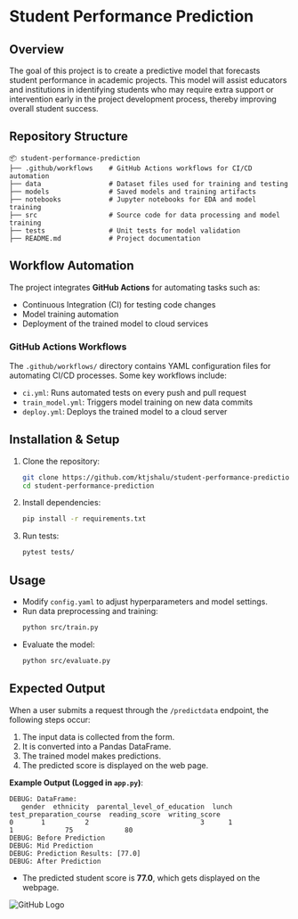 # Student Performance Prediction

## Overview

The goal of this project is to create a predictive model that forecasts student performance in academic projects. This model will assist educators and institutions in identifying students who may require extra support or intervention early in the project development process, thereby improving overall student success.

## Repository Structure

```
📦 student-performance-prediction
├── .github/workflows    # GitHub Actions workflows for CI/CD automation
├── data                 # Dataset files used for training and testing
├── models               # Saved models and training artifacts
├── notebooks            # Jupyter notebooks for EDA and model training
├── src                  # Source code for data processing and model training
├── tests                # Unit tests for model validation
├── README.md            # Project documentation
```

## Workflow Automation

The project integrates **GitHub Actions** for automating tasks such as:

- Continuous Integration (CI) for testing code changes
- Model training automation
- Deployment of the trained model to cloud services

### GitHub Actions Workflows

The `.github/workflows/` directory contains YAML configuration files for automating CI/CD processes. Some key workflows include:

- `ci.yml`: Runs automated tests on every push and pull request
- `train_model.yml`: Triggers model training on new data commits
- `deploy.yml`: Deploys the trained model to a cloud server

## Installation & Setup

1. Clone the repository:
   ```bash
   git clone https://github.com/ktjshalu/student-performance-prediction.git
   cd student-performance-prediction
   ```
2. Install dependencies:
   ```bash
   pip install -r requirements.txt
   ```
3. Run tests:
   ```bash
   pytest tests/
   ```

## Usage

- Modify `config.yaml` to adjust hyperparameters and model settings.
- Run data preprocessing and training:
  ```bash
  python src/train.py
  ```
- Evaluate the model:
  ```bash
  python src/evaluate.py
  ```

## Expected Output

When a user submits a request through the `/predictdata` endpoint, the following steps occur:
1. The input data is collected from the form.
2. It is converted into a Pandas DataFrame.
3. The trained model makes predictions.
4. The predicted score is displayed on the web page.

**Example Output (Logged in `app.py`)**:
```
DEBUG: DataFrame: 
   gender  ethnicity  parental_level_of_education  lunch  test_preparation_course  reading_score  writing_score
0       1          2                            3      1                        1             75             80
DEBUG: Before Prediction
DEBUG: Mid Prediction
DEBUG: Prediction Results: [77.0]
DEBUG: After Prediction
```
- The predicted student score is **77.0**, which gets displayed on the webpage.

![GitHub Logo](https://github.com/user-attachments/assets/91b79e51-7098-41f3-8f3d-e4f732539529)